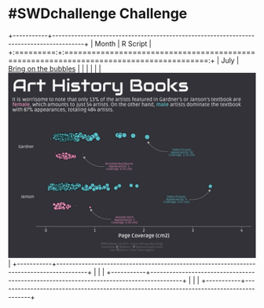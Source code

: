 # \#**SWDchallenge** Challenge

<!-- table header, followed by pictures link -->

+-----------+----------------------------------------------------------------------------------------+
| Month     | R Script                                                                               |
+:=========:+:======================================================================================:+
| July      | [Bring on the bubbles](https://github.com/poncest/SWDchallange/tree/main/2023/07_July) |
|           |                                                                                        |
|           | ![](07_July/07_July.png "July")                                                        |
+-----------+----------------------------------------------------------------------------------------+
|           |                                                                                        |
+-----------+----------------------------------------------------------------------------------------+
|           |                                                                                        |
+-----------+----------------------------------------------------------------------------------------+
